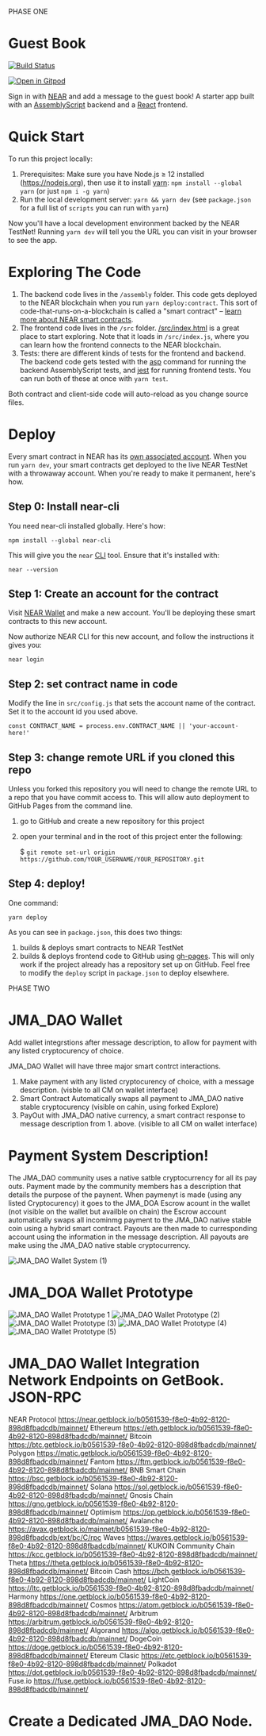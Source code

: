 PHASE ONE

Guest Book
==========

[![Build Status](https://travis-ci.com/near-examples/guest-book.svg?branch=master)](https://travis-ci.com/near-examples/guest-book)

[![Open in Gitpod](https://gitpod.io/button/open-in-gitpod.svg)](https://gitpod.io/#https://github.com/near-examples/guest-book)

<!-- MAGIC COMMENT: DO NOT DELETE! Everything above this line is hidden on NEAR Examples page -->

Sign in with [NEAR] and add a message to the guest book! A starter app built with an [AssemblyScript] backend and a [React] frontend.


Quick Start
===========

To run this project locally:

1. Prerequisites: Make sure you have Node.js ≥ 12 installed (https://nodejs.org), then use it to install [yarn]: `npm install --global yarn` (or just `npm i -g yarn`)
2. Run the local development server: `yarn && yarn dev` (see `package.json` for a
   full list of `scripts` you can run with `yarn`)

Now you'll have a local development environment backed by the NEAR TestNet! Running `yarn dev` will tell you the URL you can visit in your browser to see the app.


Exploring The Code
==================

1. The backend code lives in the `/assembly` folder. This code gets deployed to
   the NEAR blockchain when you run `yarn deploy:contract`. This sort of
   code-that-runs-on-a-blockchain is called a "smart contract" – [learn more
   about NEAR smart contracts][smart contract docs].
2. The frontend code lives in the `/src` folder.
   [/src/index.html](/src/index.html) is a great place to start exploring. Note
   that it loads in `/src/index.js`, where you can learn how the frontend
   connects to the NEAR blockchain.
3. Tests: there are different kinds of tests for the frontend and backend. The
   backend code gets tested with the [asp] command for running the backend
   AssemblyScript tests, and [jest] for running frontend tests. You can run
   both of these at once with `yarn test`.

Both contract and client-side code will auto-reload as you change source files.


Deploy
======

Every smart contract in NEAR has its [own associated account][NEAR accounts]. When you run `yarn dev`, your smart contracts get deployed to the live NEAR TestNet with a throwaway account. When you're ready to make it permanent, here's how.


Step 0: Install near-cli
--------------------------

You need near-cli installed globally. Here's how:

    npm install --global near-cli

This will give you the `near` [CLI] tool. Ensure that it's installed with:

    near --version


Step 1: Create an account for the contract
------------------------------------------

Visit [NEAR Wallet] and make a new account. You'll be deploying these smart contracts to this new account.

Now authorize NEAR CLI for this new account, and follow the instructions it gives you:

    near login


Step 2: set contract name in code
---------------------------------

Modify the line in `src/config.js` that sets the account name of the contract. Set it to the account id you used above.

    const CONTRACT_NAME = process.env.CONTRACT_NAME || 'your-account-here!'


Step 3: change remote URL if you cloned this repo 
-------------------------

Unless you forked this repository you will need to change the remote URL to a repo that you have commit access to. This will allow auto deployment to GitHub Pages from the command line.

1) go to GitHub and create a new repository for this project
2) open your terminal and in the root of this project enter the following:

    $ `git remote set-url origin https://github.com/YOUR_USERNAME/YOUR_REPOSITORY.git`


Step 4: deploy!
---------------

One command:

    yarn deploy

As you can see in `package.json`, this does two things:

1. builds & deploys smart contracts to NEAR TestNet
2. builds & deploys frontend code to GitHub using [gh-pages]. This will only work if the project already has a repository set up on GitHub. Feel free to modify the `deploy` script in `package.json` to deploy elsewhere.



  [NEAR]: https://near.org/
  [yarn]: https://yarnpkg.com/
  [AssemblyScript]: https://www.assemblyscript.org/introduction.html
  [React]: https://reactjs.org
  [smart contract docs]: https://docs.near.org/docs/develop/contracts/overview
  [asp]: https://www.npmjs.com/package/@as-pect/cli
  [jest]: https://jestjs.io/
  [NEAR accounts]: https://docs.near.org/docs/concepts/account
  [NEAR Wallet]: https://wallet.near.org
  [near-cli]: https://github.com/near/near-cli
  [CLI]: https://www.w3schools.com/whatis/whatis_cli.asp
  [create-near-app]: https://github.com/near/create-near-app
  [gh-pages]: https://github.com/tschaub/gh-pages
  
  
  
  PHASE TWO
  
  JMA_DAO Wallet
  ==============
  
  Add wallet integrstions after message description, to allow for payment with any listed cryptocurency of choice. 
  
  JMA_DAO Wallet will have three major smart contrct interactions.
  1. Make payment with any listed cryptocurency of choice, with a message description. (visble to all CM on wallet interface)
  2. Smart Contract Automatically swaps all payment to JMA_DAO native stable cryptocurency (visible on cahin, using forked Explore)
  3. PayOut with JMA_DAO native currency, a smart contract response to message description from 1. above. (visible to all CM on wallet interface)

Payment System Description!
===============
The JMA_DAO community uses a native satble cryptocurrency for all its pay outs. Payment made by the community members has a description that details the purpose of the paynent. When paymenyt is made (using any listed Cryptocurency) 
it goes to the JMA_DOA Escrow acount in the wallet (not visible on the wallet but availble on chain) the Escrow account automatically swaps all incominmg payment to the JMA_DAO native stable coin using a hybrid smart contract. 
Payouts are then made to curresponding account using the information in the message description. All payouts are make using the JMA_DAO native stable cryptocurrency.

![JMA_DAO Wallet System (1)](https://user-images.githubusercontent.com/81659794/204951712-d7122d31-80a9-440a-b7e4-10f9fabbc41a.png)

JMA_DOA Wallet Prototype 
========
  ![JMA_DAO Wallet Prototype 1](https://user-images.githubusercontent.com/81659794/206685355-a16f2201-8813-4512-8afd-b0162799a234.png)
![JMA_DAO Wallet Prototype (2)](https://user-images.githubusercontent.com/81659794/206685399-6adcf469-de21-4906-b3ce-26990f086922.png)
![JMA_DAO Wallet Prototype (3)](https://user-images.githubusercontent.com/81659794/206685436-7e5d1a4a-8e24-4bbc-9a2c-fa6471695548.png)
![JMA_DAO Wallet Prototype (4)](https://user-images.githubusercontent.com/81659794/206685497-50fa836d-0189-46d6-bffc-eb78b182ada6.png)
![JMA_DAO Wallet Prototype (5)](https://user-images.githubusercontent.com/81659794/206685547-96b47a50-7b96-4048-a2fa-e861ec6ba06f.png)

  
  JMA_DAO Wallet Integration Network Endpoints on GetBook. JSON-RPC
  ====================================
  
 NEAR Protocol   https://near.getblock.io/b0561539-f8e0-4b92-8120-898d8fbadcdb/mainnet/
 Ethereum        https://eth.getblock.io/b0561539-f8e0-4b92-8120-898d8fbadcdb/mainnet/
 Bitcoin         https://btc.getblock.io/b0561539-f8e0-4b92-8120-898d8fbadcdb/mainnet/
 Polygon         https://matic.getblock.io/b0561539-f8e0-4b92-8120-898d8fbadcdb/mainnet/
 Fantom          https://ftm.getblock.io/b0561539-f8e0-4b92-8120-898d8fbadcdb/mainnet/
 BNB Smart Chain https://bsc.getblock.io/b0561539-f8e0-4b92-8120-898d8fbadcdb/mainnet/
 Solana          https://sol.getblock.io/b0561539-f8e0-4b92-8120-898d8fbadcdb/mainnet/
 Gnosis Chain    https://gno.getblock.io/b0561539-f8e0-4b92-8120-898d8fbadcdb/mainnet/
 Optimism        https://op.getblock.io/b0561539-f8e0-4b92-8120-898d8fbadcdb/mainnet/
 Avalanche       https://avax.getblock.io/mainnet/b0561539-f8e0-4b92-8120-898d8fbadcdb/ext/bc/C/rpc
 Waves           https://waves.getblock.io/b0561539-f8e0-4b92-8120-898d8fbadcdb/mainnet/
 KUKOIN Community Chain     https://kcc.getblock.io/b0561539-f8e0-4b92-8120-898d8fbadcdb/mainnet/
 Theta           https://theta.getblock.io/b0561539-f8e0-4b92-8120-898d8fbadcdb/mainnet/
 Bitcoin Cash    https://bch.getblock.io/b0561539-f8e0-4b92-8120-898d8fbadcdb/mainnet/
 LightCoin       https://ltc.getblock.io/b0561539-f8e0-4b92-8120-898d8fbadcdb/mainnet/
 Harmony         https://one.getblock.io/b0561539-f8e0-4b92-8120-898d8fbadcdb/mainnet/
 Cosmos          https://atom.getblock.io/b0561539-f8e0-4b92-8120-898d8fbadcdb/mainnet/
 Arbitrum        https://arbitrum.getblock.io/b0561539-f8e0-4b92-8120-898d8fbadcdb/mainnet/
 Algorand        https://algo.getblock.io/b0561539-f8e0-4b92-8120-898d8fbadcdb/mainnet/
 DogeCoin        https://doge.getblock.io/b0561539-f8e0-4b92-8120-898d8fbadcdb/mainnet/
 Etereum Clasic  https://etc.getblock.io/b0561539-f8e0-4b92-8120-898d8fbadcdb/mainnet/
 Polkadot        https://dot.getblock.io/b0561539-f8e0-4b92-8120-898d8fbadcdb/mainnet/
 Fuse.io         https://fuse.getblock.io/b0561539-f8e0-4b92-8120-898d8fbadcdb/mainnet/
 
 
 Create a Dedicated JMA_DAO Node.
 ================
 
 
 
